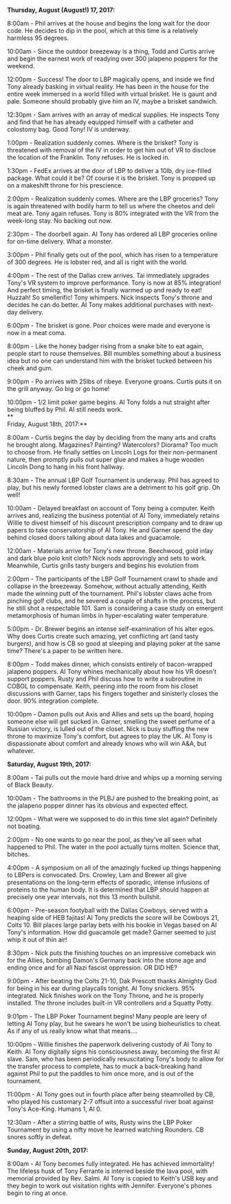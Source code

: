   
**Thursday, August (August!) 17, 2017:**  
  
8:00am - Phil arrives at the house and begins the long wait for the door code. He decides to dip in the pool, which at this time is a relatively harmless 95 degrees.  
  
10:00am - Since the outdoor breezeway is a thing, Todd and Curtis arrive and begin the earnest work of readying over 300 jalapeno poppers for the weekend.  
  
12:00pm - Success! The door to LBP magically opens, and inside we find Tony already basking in virtual reality. He has been in the house for the entire week immersed in a world filled with virtual brisket. He is gaunt and pale. Someone should probably give him an IV, maybe a brisket sandwich.  
  
12:30pm - Sam arrives with an array of medical supplies. He inspects Tony and find that he has already equipped himself with a catheter and colostomy bag. Good Tony! IV is underway.  
  
1:00pm - Realization suddenly comes. Where is the brisket? Tony is threatened with removal of the IV in order to get him out of VR to disclose the location of the Franklin. Tony refuses. He is locked in.  
  
1:30pm - FedEx arrives at the door of LBP to deliver a 10lb, dry ice-filled package. What could it be? Of course it is the brisket. Tony is propped up on a makeshift throne for his prescience.  
  
2:00pm - Realization suddenly comes. Where are the LBP groceries? Tony is again threatened with bodily harm to tell us where the cheetos and deli meat are. Tony again refuses. Tony is 80% integrated with the VR from the week-long stay. No backing out now.  
  
2:30pm - The doorbell again. AI Tony has ordered all LBP groceries online for on-time delivery. What a monster.  
  
3:00pm - Phil finally gets out of the pool, which has risen to a temperature of 300 degrees. He is lobster red, and all is right with the world.  
  
4:00pm - The rest of the Dallas crew arrives. Tai immediately upgrades Tony's VR system to improve performance. Tony is now at 85% integration! And perfect timing, the brisket is finally warmed up and ready to eat! Huzzah! So smellerific! Tony whimpers. Nick inspects Tony's throne and decides he can do better. AI Tony makes additional purchases with next-day delivery.  
  
6:00pm - The brisket is gone. Poor choices were made and everyone is now in a meat coma.  
  
8:00pm - Like the honey badger rising from a snake bite to eat again, people start to rouse themselves. Bill mumbles something about a business idea but no one can understand him with the brisket tucked between his cheek and gum.  
  
9:00pm - Po arrives with 25lbs of ribeye. Everyone groans. Curtis puts it on the grill anyway. Go big or go home!  
  
10:00pm - 1/2 limit poker game begins. AI Tony folds a nut straight after being bluffed by Phil. AI still needs work.  
**  
Friday, August 18th, 2017:**  
  
8:00am - Curtis begins the day by deciding from the many arts and crafts he brought along. Magazines? Painting? Watercolors? Diorama? Too much to choose from. He finally settles on Lincoln Logs for their non-permanent nature, then promptly pulls out super glue and makes a huge wooden Lincoln Dong to hang in his front hallway.  
  
8:30am - The annual LBP Golf Tournament is underway. Phil has agreed to play, but his newly formed lobster claws are a detriment to his golf grip. Oh well!  
  
10:00am - Delayed breakfast on account of Tony being a computer. Keith arrives and, realizing the business potential of AI Tony, immediately retains Willie to divest himself of his discount prescription company and to draw up papers to take conservatorship of AI Tony. He and Garner spend the day behind closed doors talking about data lakes and guacamole.  
  
12:00am - Materials arrive for Tony's new throne. Beechwood, gold inlay and dark blue polo knit cloth? Nick nods approvingly and sets to work. Meanwhile, Curtis grills tasty burgers and begins his evolution from  
  
2:00pm - The participants of the LBP Golf Tournament crawl to shade and collapse in the breezeway. Somehow, without actually attending, Keith made the winning putt of the tournament. Phil's lobster claws ache from pinching golf clubs, and he severed a couple of shafts in the process, but he still shot a respectable 101. Sam is considering a case study on emergent metamorphosis of human limbs in hyper-escalating water temperature.  
  
5:00pm - Dr. Brewer begins an intense self-examination of his alter egos. Why does Curtis create such amazing, yet conflicting art (and tasty burgers), and how is CB so good at sleeping and playing poker at the same time? There's a paper to be written here.  
  
8:00pm - Todd makes dinner, which consists entirely of bacon-wrapped jalapeno poppers. AI Tony whines mechanically about how his VR doesn't support poppers. Rusty and Phil discuss how to write a subroutine in COBOL to compensate. Keith, peering into the room from his closet discussions with Garner, taps his fingers together and sinisterly closes the door. 90% integration complete.  
  
10:00pm - Damon pulls out Axis and Allies and sets up the board, hoping someone else will get sucked in. Garner, smelling the sweet perfume of a Russian victory, is lulled out of the closet. Nick is busy stuffing the new throne to maximize Tony's comfort, but agrees to play the UK. AI Tony is dispassionate about comfort and already knows who will win A&A, but whatever.  
  
**Saturday, August 19th, 2017:**  
  
8:00am - Tai pulls out the movie hard drive and whips up a morning serving of Black Beauty.  
  
10:00am - The bathrooms in the PLBJ are pushed to the breaking point, as the jalapeno popper dinner has its obvious and expected effect.  
  
12:00pm - What were we supposed to do in this time slot again? Definitely not boating.  
  
2:00pm - No one wants to go near the pool, as they've all seen what happened to Phil. The water in the pool actually turns molten. Science that, bitches.  
  
4:00pm - A symposium on all of the amazingly fucked up things happening to LBPers is convocated. Drs. Crowley, Lam and Brewer all give presentations on the long-term effects of sporadic, intense infusions of proteins to the human body. It is determined that LBP should happen at precisely one year intervals, not this 13 month bullshit.  
  
6:00pm - Pre-season footyball with the Dallas Cowboys, served with a heaping side of HEB fajitas! AI Tony predicts the score will be Cowboys 21, Colts 10. Bill places large parlay bets with his bookie in Vegas based on AI Tony's information. How did guacamole get made? Garner seemed to just whip it out of thin air!  
  
8:30pm - Nick puts the finishing touches on an impressive comeback win for the Allies, bombing Damon's Germany back into the stone age and ending once and for all Nazi fascist oppression. OR DID HE?  
  
9:00pm - After beating the Colts 21-10, Dak Prescott thanks Almighty God for being in his ear during playcalls tonight. AI Tony snickers. 95% integrated. Nick finishes work on the Tony Throne, and he is properly installed. The throne includes built-in VR controllers and a Squatty Potty.  
  
9:01pm - The LBP Poker Tournament begins! Many people are leery of letting AI Tony play, but he swears he won't be using bioheuristics to cheat. As if any of us really know what that means....  
  
10:00pm - Willie finishes the paperwork delivering custody of AI Tony to Keith. AI Tony digitally signs his consciousness away, becoming the first AI slave. Sam, who has been periodically resuscitating Tony's body to allow for the transfer process to complete, has to muck a back-breaking hand against Phil to put the paddles to him once more, and is out of the tournament.  
  
11:00pm - AI Tony goes out in fourth place after being steamrolled by CB, who played his customary 2-7 offsuit into a successful river boat against Tony's Ace-King. Humans 1, AI 0.  
  
12:30am - After a stirring battle of wits, Rusty wins the LBP Poker Tournament by using a nifty move he learned watching Rounders. CB snores softly in defeat.  
  
**Sunday, August 20th, 2017:**  
  
8:00am - AI Tony becomes fully integrated. He has achieved immortality! The lifeless husk of Tony Ferrante is interred beside the lava pool, with memorial provided by Rev. Salmi. AI Tony is copied to Keith's USB key and they begin to work out visitation rights with Jennifer. Everyone's phones begin to ring at once.